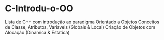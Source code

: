 # C-Introdu-o-OO
Lista de C++ com introdução ao paradigma Orientado a Objetos
Conceitos de Classe, Atributos, Variaveis (Globais & Local)
Criação de Objetos com Alocação (Dinamica & Estatica) 
